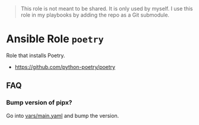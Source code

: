 > This role is not meant to be shared. It is only used by myself.
> I use this role in my playbooks by adding the repo as a Git submodule.

# Ansible Role `poetry`

Role that installs Poetry.

- <https://github.com/python-poetry/poetry>

## FAQ

### Bump version of pipx?

Go into [vars/main.yaml](vars/main.yaml) and bump the version.
